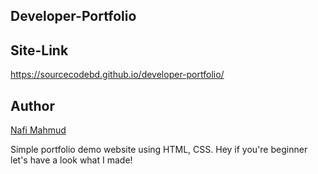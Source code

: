 ## Developer-Portfolio
## Site-Link
https://sourcecodebd.github.io/developer-portfolio/

## Author 
[Nafi Mahmud][author]

[author]: https://sourcecodebd.github.io/nafi.com/
Simple portfolio demo website using HTML, CSS. Hey if you're beginner let's have a look what I made!